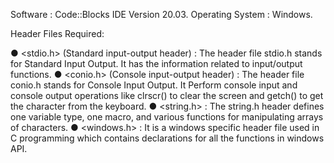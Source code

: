 Software : 
  Code::Blocks IDE Version 20.03.
Operating System :
  Windows.

Header Files Required:

●	<stdio.h> (Standard input-output header) : The header file stdio.h stands for Standard Input Output. It has the information related to input/output functions. 
●	<conio.h> (Console input-output header) : The header file conio.h stands for Console Input Output. It Perform console input and console output operations like clrscr() to clear   the screen and getch() to get the character from the keyboard.
●	<string.h> : The string.h header defines one variable type, one macro, and various functions for manipulating arrays of characters.
●	<windows.h> : It is a windows specific header file used in C programming which contains declarations for all the functions in windows API.
